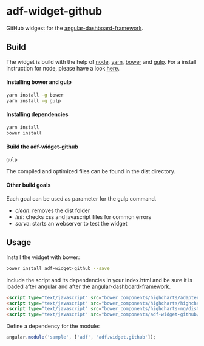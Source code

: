 # adf-widget-github

GitHub widgest for the [angular-dashboard-framework](https://github.com/sdorra/angular-dashboard-framework).

## Build

The widget is build with the help of [node](https://nodejs.org/), [yarn](https://yarnpkg.com/), [bower](http://bower.io/) and [gulp](http://gulpjs.com/). For a install instruction for node, please have a look [here](https://docs.npmjs.com/getting-started/installing-node).

#### Installing bower and gulp

```bash
yarn install -g bower
yarn install -g gulp
```

#### Installing dependencies

```bash
yarn install
bower install
```

#### Build the adf-widget-github

```bash
gulp
```

The compiled and optimized files can be found in the dist directory.

#### Other build goals

Each goal can be used as parameter for the gulp command.

* *clean*: removes the dist folder
* *lint*: checks css and javascript files for common errors
* *serve*: starts an webserver to test the widget

## Usage

Install the widget with bower:

```bash
bower install adf-widget-github --save
```

Include the script and its dependencies in your index.html and be sure it is loaded after [angular](https://angularjs.org/) and after the [angular-dashboard-framework](https://github.com/sdorra/angular-dashboard-framework).

```html
<script type="text/javascript" src="bower_components/highcharts/adapters/standalone-framework.src.js"></script>
<script type="text/javascript" src="bower_components/highcharts/highcharts.js"></script>
<script type="text/javascript" src="bower_components/highcharts-ng/dist/highcharts-ng.js"></script>
<script type="text/javascript" src="bower_components/adf-widget-github/dist/adf-widget-github.min.js"></script>
```

Define a dependency for the module:

```javascript
angular.module('sample', ['adf', 'adf.widget.github']);
```
